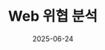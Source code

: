 ---
title:  "Web 위협 분석"
excerpt: "Web 위협 분석"

writer: sari

categories:
  - 공격 분석
tags:
  - [웹해킹, 보안, 공격 분석]

toc: true
toc_sticky: true
 
date: 2025-06-24
last_modified_at: 2025-06-24
---